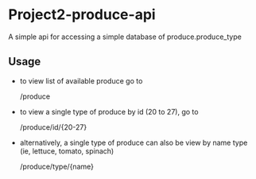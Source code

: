 # Project2-produce-api
A simple api for accessing a simple database of produce.produce_type

## Usage
- to view list of available produce go to
 
	/produce
	
- to view a single type of produce by id (20 to 27), go to 

	/produce/id/{20-27}
	
- alternatively, a single type of produce can also be view by name type (ie, lettuce, tomato, spinach)

	/produce/type/{name}
